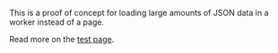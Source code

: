 This is a proof of concept for loading large amounts of JSON data in a worker instead of a page.

Read more on the [test page](http://mourner.github.com/worker-data-load/).
